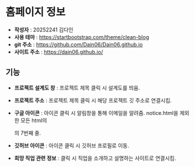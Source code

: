 # 홈페이지 정보

 - **작성자** : 20252241 김다인
 - **사용 테마** : https://startbootstrap.com/theme/clean-blog
 - **git 주소** : https://github.com/Dain06/Dain06.github.io
 - **사이트 주소** : https://dain06.github.io/

## 기능

 - **프로젝트 설계도 창**
 : 프로젝트 제목 클릭 시 설계도를 띄움.
 

 - **프로젝트 주소**
 : 프로젝트 제목 클릭 시 해당 프로젝트 깃 주소로 연결시킴.


 - **구글 아이콘**
 : 아이콘 클릭 시 알림창을 통해 이메일을 알려줌.
notice.html을 제외한 모든 html의 <footer>의 7번째 줄.


 - **깃허브 아이콘**
 : 아이콘 클릭 시 깃허브 프로필로 이동.

 - **희망 직업 관련 정보**
  : 클릭 시 직업을 소개하고 설명하는 사이트로 연결시킴.


